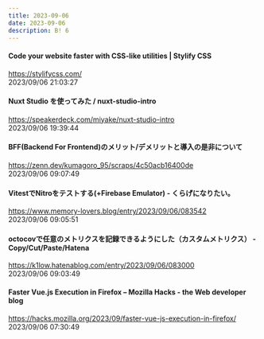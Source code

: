 ```yaml
---
title: 2023-09-06
date: 2023-09-06
description: B! 6
---
```


#### Code your website faster with CSS-like utilities | Stylify CSS
https://stylifycss.com/<br>
2023/09/06 21:03:27<br>


#### Nuxt Studio を使ってみた / nuxt-studio-intro
https://speakerdeck.com/miyake/nuxt-studio-intro<br>
2023/09/06 19:39:44<br>


#### BFF(Backend For Frontend)のメリット/デメリットと導入の是非について
https://zenn.dev/kumagoro_95/scraps/4c50acb16400de<br>
2023/09/06 09:07:49<br>


#### VitestでNitroをテストする(+Firebase Emulator) - くらげになりたい。
https://www.memory-lovers.blog/entry/2023/09/06/083542<br>
2023/09/06 09:05:51<br>


#### octocovで任意のメトリクスを記録できるようにした（カスタムメトリクス） - Copy/Cut/Paste/Hatena
https://k1low.hatenablog.com/entry/2023/09/06/083000<br>
2023/09/06 09:03:49<br>


#### Faster Vue.js Execution in Firefox – Mozilla Hacks - the Web developer blog
https://hacks.mozilla.org/2023/09/faster-vue-js-execution-in-firefox/<br>
2023/09/06 07:30:49<br>


